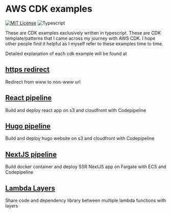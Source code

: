 # AWS CDK examples

[![MIT License](https://badgen.now.sh/badge/License/MIT/blue)](https://github.com/apoorvmote/cdk-examples/blob/master/License.md)
![Typescript](https://badgen.net/badge/icon/typescript?icon=typescript&label)

These are CDK examples exclusively written in typescript. These are CDK template/patterns that I came across my journey with AWS CDK. I hope other people find it helpful as I myself refer to these examples time to time. 

Detailed explanation of each cdk example will be found at

## [https redirect](https://apoorv.blog/posts/redirect-from-www-to-non-www-with-aws-cdk.html)

Redirect from www to non-www url

## [React pipeline](https://apoorv.blog/posts/deploying-react-app-with-aws-cdk-cloudfront-codepipeline.html)

Build and deploy react app on s3 and cloudfront with Codepipeline

## [Hugo pipeline](https://apoorv.blog/posts/deploying-hugo-static-site-with-aws-cdk-cloudfront-codepipeline.html)

Build and deploy hugo website on s3 and cloudfront with Codepipeline

## [NextJS pipeline](https://apoorv.blog/posts/deploy-next-js-on-fargate-with-cdk-codepipeline.html)

Build docker container and deploy SSR NextJS app on Fargate with ECS and Codepipeline

## [Lambda Layers](https://apoorv.blog/posts/lambda-layers-with-cdk-for-nodejs.html)

Share code and dependency library between multiple lambda functions with layers